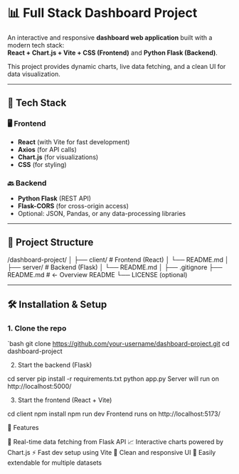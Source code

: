 # 📊 Full Stack Dashboard Project

An interactive and responsive **dashboard web application** built with a modern tech stack:  
**React + Chart.js + Vite + CSS (Frontend)** and **Python Flask (Backend)**.

This project provides dynamic charts, live data fetching, and a clean UI for data visualization.

---

## 🚀 Tech Stack

### 🖥️ Frontend
- **React** (with Vite for fast development)
- **Axios** (for API calls)
- **Chart.js** (for visualizations)
- **CSS** (for styling)

### 🔙 Backend
- **Python Flask** (REST API)
- **Flask-CORS** (for cross-origin access)
- Optional: JSON, Pandas, or any data-processing libraries

---

## 📁 Project Structure

/dashboard-project/ │ ├── client/ # Frontend (React) │ └── README.md │ ├── server/ # Backend (Flask) │ └── README.md │ ├── .gitignore ├── README.md # ← Overview README └── LICENSE (optional)


---

## 🛠️ Installation & Setup

### 1. Clone the repo
`bash
git clone https://github.com/your-username/dashboard-project.git
cd dashboard-project

2. Start the backend (Flask)

cd server
pip install -r requirements.txt
python app.py
Server will run on http://localhost:5000/

3. Start the frontend (React + Vite)

cd client
npm install
npm run dev
Frontend runs on http://localhost:5173/

📌 Features

📡 Real-time data fetching from Flask API
📈 Interactive charts powered by Chart.js
⚡ Fast dev setup using Vite
🎨 Clean and responsive UI
🔁 Easily extendable for multiple datasets
